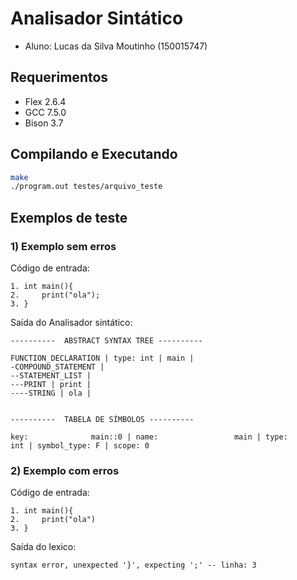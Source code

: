 # Analisador Sintático

- Aluno: Lucas da Silva Moutinho (150015747)

## Requerimentos

- Flex 2.6.4
- GCC 7.5.0
- Bison 3.7

## Compilando e Executando

```bash
make
./program.out testes/arquivo_teste
```

## Exemplos de teste

### 1) Exemplo sem erros

Código de entrada:
```
1. int main(){
2.     print("ola");
3. }
```

Saída do Analisador sintático:
```
----------  ABSTRACT SYNTAX TREE ----------

FUNCTION_DECLARATION | type: int | main | 
-COMPOUND_STATEMENT | 
--STATEMENT_LIST | 
---PRINT | print | 
----STRING | ola | 


----------  TABELA DE SÍMBOLOS ----------

key:              main::0 | name:                 main | type:        int | symbol_type: F | scope: 0
```

### 2) Exemplo com erros

Código de entrada:
```
1. int main(){
2.     print("ola")
3. }
```

Saída do lexico:
```
syntax error, unexpected '}', expecting ';' -- linha: 3
```
